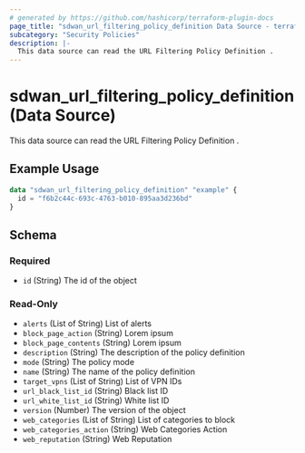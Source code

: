 ```yaml
---
# generated by https://github.com/hashicorp/terraform-plugin-docs
page_title: "sdwan_url_filtering_policy_definition Data Source - terraform-provider-sdwan"
subcategory: "Security Policies"
description: |-
  This data source can read the URL Filtering Policy Definition .
---
```


# sdwan_url_filtering_policy_definition (Data Source)

This data source can read the URL Filtering Policy Definition .

## Example Usage

```terraform
data "sdwan_url_filtering_policy_definition" "example" {
  id = "f6b2c44c-693c-4763-b010-895aa3d236bd"
}
```

<!-- schema generated by tfplugindocs -->
## Schema

### Required

- `id` (String) The id of the object

### Read-Only

- `alerts` (List of String) List of alerts
- `block_page_action` (String) Lorem ipsum
- `block_page_contents` (String) Lorem ipsum
- `description` (String) The description of the policy definition
- `mode` (String) The policy mode
- `name` (String) The name of the policy definition
- `target_vpns` (List of String) List of VPN IDs
- `url_black_list_id` (String) Black list ID
- `url_white_list_id` (String) White list ID
- `version` (Number) The version of the object
- `web_categories` (List of String) List of categories to block
- `web_categories_action` (String) Web Categories Action
- `web_reputation` (String) Web Reputation
